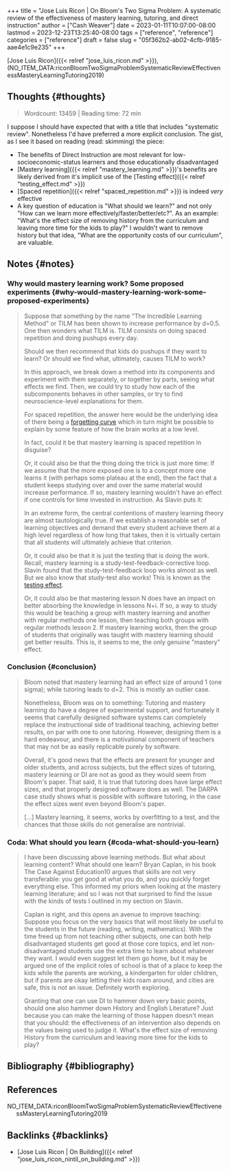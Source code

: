 +++
title = "Jose Luis Ricon | On Bloom's Two Sigma Problem: A systematic review of the effectiveness of mastery learning, tutoring, and direct instruction"
author = ["Cash Weaver"]
date = 2023-01-11T10:07:00-08:00
lastmod = 2023-12-23T13:25:40-08:00
tags = ["reference", "reference"]
categories = ["reference"]
draft = false
slug = "05f362b2-ab02-4cfb-9185-aae4e1c9e235"
+++

[Jose Luis Ricon]({{< relref "jose_luis_ricon.md" >}}), (NO_ITEM_DATA:riconBloomTwoSigmaProblemSystematicReviewEffectivenessMasteryLearningTutoring2019)


## Thoughts {#thoughts}

> Wordcount: 13459 | Reading time: 72 min

I suppose I should have expected that with a title that includes "systematic review". Nonetheless I'd have preferred a more explicit conclusion. The gist, as I see it based on reading (read: skimming) the piece:

-   The benefits of Direct Instruction are most relevant for low-socioeconomic-status learners and those educationally disadvantaged
-   [Mastery learning]({{< relref "mastery_learning.md" >}})'s benefits are likely derived from it's implicit use of the [Testing effect]({{< relref "testing_effect.md" >}})
-   [Spaced repetition]({{< relref "spaced_repetition.md" >}}) is indeed _very_ effective
-   A key question of education is "What should we learn?" and not only "How can we learn more effectively/faster/better/etc?". As an example: "What's the effect size of removing history from the curriculum and leaving more time for the kids to play?" I wouldn't want to remove history but that idea, "What are the opportunity costs of our curriculum", are valuable.


## Notes {#notes}


### Why would mastery learning work? Some proposed experiments {#why-would-mastery-learning-work-some-proposed-experiments}

> Suppose that something by the name "The Incredible Learning Method" or TILM has been shown to increase performance by d=0.5. One then wonders what TILM is. TILM consists on doing spaced repetition and doing pushups every day.
>
> Should we then recommend that kids do pushups if they want to learn? Or should we find what, ultimately, causes TILM to work?
>
> In this approach, we break down a method into its components and experiment with them separately, or together by parts, seeing what effects we find. Then, we could try to study how each of the subcomponents behaves in other samples, or try to find neuroscience-level explanations for them.
>
> For spaced repetition, the answer here would be the underlying idea of there being a [forgetting curve](https://journals.plos.org/plosone/article?id=10.1371/journal.pone.0120644) which in turn might be possible to explain by some feature of how the brain works at a low level.
>
> In fact, could it be that mastery learning is spaced repetition in disguise?
>
> Or, it could also be that the thing doing the trick is just more time: If we assume that the more exposed one is to a concept more one learns it (with perhaps some plateau at the end), then the fact that a student keeps studying over and over the same material would increase performance. If so, mastery learning wouldn't have an effect if one controls for time invested in instruction. As Slavin puts it:
>
> <div class="quote2">
>
> In an extreme form, the central contentions of mastery learning theory are almost tautologically true. If we establish a reasonable set of learning objectives and demand that every student achieve them at a high level regardless of how long that takes, then it is virtually certain that all students will ultimately achieve that criterion.
>
> </div>
>
> Or, it could also be that it is just the testing that is doing the work. Recall, mastery learning is a study-test-feedback-corrective loop. Slavin found that the study-test-feedback loop works almost as well. But we also know that study-test also works! This is known as the [testing effect](https://www.gwern.net/Spaced-repetition#background-testing-works).
>
> Or, it could also be that mastering lesson N does have an impact on better absorbing the knowledge in lessons N+i. If so, a way to study this would be teaching a group with mastery learning and another with regular methods one lesson, then teaching both groups with regular methods lesson 2. If mastery learning works, then the group of students that originally was taught with mastery learning should get better results. This is, it seems to me, the only genuine "mastery" effect.


### Conclusion {#conclusion}

> Bloom noted that mastery learning had an effect size of around 1 (one sigma); while tutoring leads to d=2. This is mostly an outlier case.
>
> Nonetheless, Bloom was on to something: Tutoring and mastery learning do have a degree of experimental support, and fortunately it seems that carefully designed software systems can completely replace the instructional side of traditional teaching, achieving better results, on par with one to one tutoring. However, designing them is a hard endeavour, and there is a motivational component of teachers that may not be as easily replicable purely by software.
>
> Overall, it's good news that the effects are present for younger and older students, and across subjects, but the effect sizes of tutoring, mastery learning or DI are not as good as they would seem from Bloom's paper. That said, it is true that tutoring does have large effect sizes, and that properly designed software does as well. The DARPA case study shows what is possible with software tutoring, in the case the effect sizes went even beyond Bloom's paper.
>
> [...] Mastery learning, it seems, works by overfitting to a test, and the chances that those skills do not generalise are nontrivial.


### Coda: What should you learn {#coda-what-should-you-learn}

> I have been discussing above learning methods. But what about learning content? What should one learn? Bryan Caplan, in his book The Case Against Education10 argues that skills are not very transferable: you get good at what you do, and you quickly forget everything else. This informed my priors when looking at the mastery learning literature; and so I was not that surprised to find the issue with the kinds of tests I outlined in my section on Slavin.
>
> Caplan is right, and this opens an avenue to improve teaching: Suppose you focus on the very basics that will most likely be useful to the students in the future (reading, writing, mathematics). With the time freed up from not teaching other subjects, one can both help disadvantaged students get good at those core topics, and let non-disadvantaged students use the extra time to learn about whatever they want. I would even suggest let them go home, but it may be argued one of the implicit roles of school is that of a place to keep the kids while the parents are working, a kindergarten for older children, but if parents are okay letting their kids roam around, and cities are safe, this is not an issue. Definitely worth exploring.
>
> Granting that one can use DI to hammer down very basic points, should one also hammer down History and English Literature? Just because you can make the learning of those happen doesn't mean that you should: the effectiveness of an intervention also depends on the values being used to judge it. What's the effect size of removing History from the curriculum and leaving more time for the kids to play?


## Bibliography {#bibliography}

## References

<style>.csl-entry{text-indent: -1.5em; margin-left: 1.5em;}</style><div class="csl-bib-body">
  <div class="csl-entry">NO_ITEM_DATA:riconBloomTwoSigmaProblemSystematicReviewEffectivenessMasteryLearningTutoring2019</div>
</div>



## Backlinks {#backlinks}

-   [Jose Luis Ricon | On Building]({{< relref "jose_luis_ricon_nintil_on_building.md" >}})
